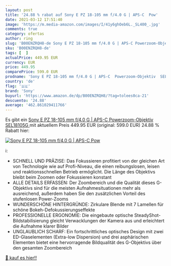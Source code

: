 ```yaml
---
layout: post
title: '24.88 % rabat auf Sony E PZ 18-105 mm f/4.0 G | APS-C  Pow'
date: 2021-03-12 17:51:40
image: 'https://m.media-amazon.com/images/I/41y6ghOeb6L._SL400_.jpg'
comments: true
category: ofertas
author: ring
slug: 'B00ENZRQH8-de Sony E PZ 18-105 mm f/4.0 G | APS-C Powerzoom-Objektiv...'
sku: 'B00ENZRQH8-de'
tags: [  ]
actualPrice: 449.95 EUR
currency: EUR
price: 449.95
comparePrice: 599.0 EUR
prodname: 'Sony E PZ 18-105 mm f/4.0 G | APS-C  Powerzoom-Objektiv  SEL18105G '
country: 'de'
flag: '🇩🇪'
brand: 'Sony'
buyurl: 'https://www.amazon.de/dp/B00ENZRQH8/?tag=tolees0ca-21'
descuento: '24.88'
average: '462.861029411766'
---
```


Es gibt ein [Sony E PZ 18-105 mm f/4.0 G | APS-C  Powerzoom-Objektiv  SEL18105G ](https://www.amazon.de/dp/B00ENZRQH8/?tag=tolees0ca-21) mit aktuellem Preis 449.95 EUR (original: 599.0 EUR) 24.88 % Rabatt hier:

[![Sony E PZ 18-105 mm f/4.0 G | APS-C  Pow](https://m.media-amazon.com/images/I/41y6ghOeb6L._SL400_.jpg)](https://www.amazon.de/dp/B00ENZRQH8/?tag=tolees0ca-21)

ℹ️:

- SCHNELL UND PRÄZISE: Das Fokussieren profitiert von der gleichen Art von Technologie wie auf Profi-Niveau, die einen reibungslosen, leisen und reaktionsschnellen Betrieb ermöglicht. Die Länge des Objektivs bleibt beim Zoomen oder Fokussieren konstant
- ALLE DETAILS ERFASSEN: Der Zoombereich und die Qualität dieses G-Objektivs sind für die meisten Aufnahmesituationen mehr als ausreichend, außerdem haben Sie den zusätzlichen Vorteil des stufenlosen Power-Zooms
- WUNDERSCHÖNE HINTERGRÜNDE: Zirkulare Blende mit 7 Lamellen für schöne Bokeh-Defokussierungseffekte
- PROFESSIONELLE ERGONOMIE: Die eingebaute optische SteadyShot-Bildstabilisierung gleicht Verwacklungen der Kamera aus und erleichtert die Aufnahme klarer Bilder
- UNGLAUBLICH SCHARF: Ein fortschrittliches optisches Design mit zwei ED-Glaselementen (Extra-low Dispersion) und drei asphärischen Elementen bietet eine hervorragende Bildqualität des G-Objektivs über den gesamten Zoombereich

[🛒 kauf es hier!!](https://www.amazon.de/dp/B00ENZRQH8/?tag=tolees0ca-21)
